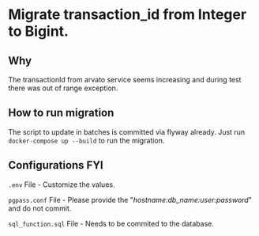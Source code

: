 # Migrate transaction_id from Integer to Bigint.

## Why

The transactionId from arvato service seems increasing and during test there was out of range exception.

## How to run migration

The script to update in batches is committed via flyway already.
Just run `docker-compose up --build` to run the migration.


## Configurations FYI

`.env` File - Customize the values.

`pgpass.conf` File - Please provide the "_hostname:db_name:user:password_" and do not commit. 

`sql_function.sql` File - Needs to be commited to the database.
